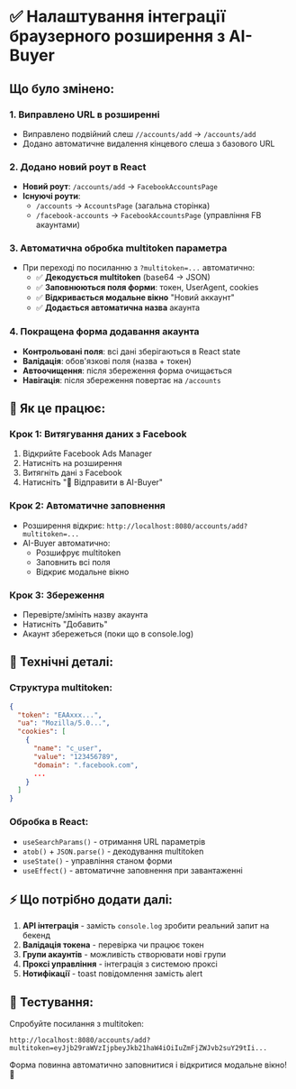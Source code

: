 # ✅ Налаштування інтеграції браузерного розширення з AI-Buyer

## Що було змінено:

### 1. Виправлено URL в розширенні
- Виправлено подвійний слеш `//accounts/add` → `/accounts/add`
- Додано автоматичне видалення кінцевого слеша з базового URL

### 2. Додано новий роут в React
- **Новий роут**: `/accounts/add` → `FacebookAccountsPage`
- **Існуючі роути**: 
  - `/accounts` → `AccountsPage` (загальна сторінка)
  - `/facebook-accounts` → `FacebookAccountsPage` (управління FB акаунтами)

### 3. Автоматична обробка multitoken параметра
- При переході по посиланню з `?multitoken=...` автоматично:
  - ✅ **Декодується multitoken** (base64 → JSON)
  - ✅ **Заповнюються поля форми**: токен, UserAgent, cookies
  - ✅ **Відкривається модальне вікно** "Новий аккаунт"
  - ✅ **Додається автоматична назва** акаунта

### 4. Покращена форма додавання акаунта
- **Контрольовані поля**: всі дані зберігаються в React state
- **Валідація**: обов'язкові поля (назва + токен)
- **Автоочищення**: після збереження форма очищається
- **Навігація**: після збереження повертає на `/accounts`

## 🎯 Як це працює:

### Крок 1: Витягування даних з Facebook
1. Відкрийте Facebook Ads Manager
2. Натисніть на розширення
3. Витягніть дані з Facebook
4. Натисніть "🚀 Відправити в AI-Buyer"

### Крок 2: Автоматичне заповнення
- Розширення відкриє: `http://localhost:8080/accounts/add?multitoken=...`
- AI-Buyer автоматично:
  - Розшифрує multitoken
  - Заповнить всі поля
  - Відкриє модальне вікно

### Крок 3: Збереження
- Перевірте/змініть назву акаунта
- Натисніть "Добавить"
- Акаунт збережеться (поки що в console.log)

## 🔧 Технічні деталі:

### Структура multitoken:
```json
{
  "token": "EAAxxx...",
  "ua": "Mozilla/5.0...",
  "cookies": [
    {
      "name": "c_user",
      "value": "123456789",
      "domain": ".facebook.com",
      ...
    }
  ]
}
```

### Обробка в React:
- `useSearchParams()` - отримання URL параметрів
- `atob()` + `JSON.parse()` - декодування multitoken
- `useState()` - управління станом форми
- `useEffect()` - автоматичне заповнення при завантаженні

## ⚡ Що потрібно додати далі:

1. **API інтеграція** - замість `console.log` зробити реальний запит на бекенд
2. **Валідація токена** - перевірка чи працює токен
3. **Групи акаунтів** - можливість створювати нові групи
4. **Проксі управління** - інтеграція з системою проксі
5. **Нотифікації** - toast повідомлення замість alert

## 🧪 Тестування:

Спробуйте посилання з multitoken:
```
http://localhost:8080/accounts/add?multitoken=eyJjb29raWVzIjpbeyJkb21haW4iOiIuZmFjZWJvb2suY29tIi...
```

Форма повинна автоматично заповнитися і відкритися модальне вікно! 🎉